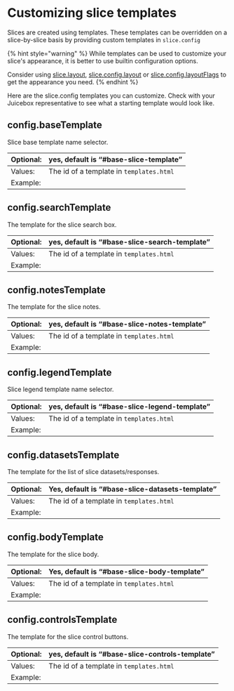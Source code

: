# Customizing slice templates

Slices are created using templates. These templates can be overridden on a slice-by-slice basis by providing custom templates in `slice.config`

{% hint style="warning" %}
While templates can be used to customize your slice's appearance, it is better to use builtin configuration options.

Consider using [slice.layout](../reference/slices/slices-and-common-configuration.md#layout), [slice.config.layout](../reference/slices/slices-and-common-configuration.md) or [slice.config.layoutFlags](../reference/slices/slices-and-common-configuration.md#config-layoutflags) to get the appearance you need.
{% endhint %}

Here are the slice.config templates you can customize. Check with your Juicebox representative to see what a starting template would look like.

## config.baseTemplate

Slice base template name selector.

| Optional: | yes, default is “\#base-slice-template” |
| :--- | :--- |
| Values: | The id of a template in `templates.html` |
| Example: |  |

## config.searchTemplate

The template for the slice search box.

| Optional: | yes, default is “\#base-slice-search-template” |
| :--- | :--- |
| Values: | The id of a template in `templates.html` |
| Example: |  |

## config.notesTemplate

The template for the slice notes.

| Optional: | yes, default is “\#base-slice-notes-template” |
| :--- | :--- |
| Values: | The id of a template in `templates.html` |
| Example: |  |

## config.legendTemplate

Slice legend template name selector.

| Optional: | yes, default is “\#base-slice-legend-template” |
| :--- | :--- |
| Values: | The id of a template in `templates.html` |
| Example: |  |

## config.datasetsTemplate

The template for the list of slice datasets/responses.

| Optional: | Yes, default is “\#base-slice-datasets-template” |
| :--- | :--- |
| Values: | The id of a template in `templates.html` |
| Example: |  |

## config.bodyTemplate

The template for the slice body.

| Optional: | Yes, default is “\#base-slice-body-template” |
| :--- | :--- |
| Values: | The id of a template in `templates.html` |
| Example: |  |

## config.controlsTemplate

The template for the slice control buttons.

| Optional: | yes, default is “\#base-slice-controls-template” |
| :--- | :--- |
| Values: | The id of a template in `templates.html` |
| Example: |  |

## 

